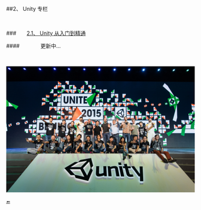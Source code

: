 ##2、 Unity 专栏

&emsp;

###&emsp;&emsp;[2.1、  Unity 从入门到精通](https://shenjun4unity.github.io/unityhtml/.)

####&emsp;&emsp;&emsp;&emsp;更新中...

&emsp;



![](/assets/20150419_Unity_015.jpg)


🔚